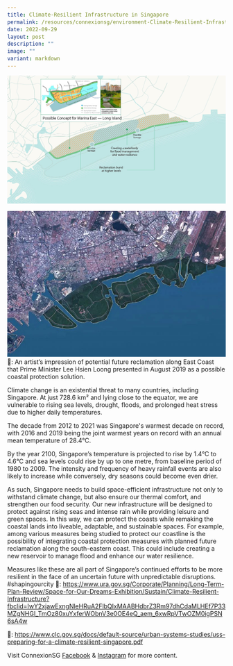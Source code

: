 ```yaml
---
title: Climate-Resilient Infrastructure in Singapore
permalink: /resources/connexionsg/environment-Climate-Resilient-Infrastructure/
date: 2022-09-29
layout: post
description: ""
image: ""
variant: markdown
---
```

![](/images/connexionsg/2022/climate%201.jpg)

![](/images/connexionsg/2022/climate%202.jpg)
📸: An artist’s impression of potential future reclamation along East Coast that Prime Minister Lee Hsien Loong presented in August 2019 as a possible coastal protection solution.

Climate change is an existential threat to many countries, including Singapore. At just 728.6 km² and lying close to the equator, we are vulnerable to rising sea levels, drought, floods, and prolonged heat stress due to higher daily temperatures.

The decade from 2012 to 2021 was Singapore's warmest decade on record, with 2016 and 2019 being the joint warmest years on record with an annual mean temperature of 28.4°C.

By the year 2100, Singapore’s temperature is projected to rise by 1.4°C to 4.6°C and sea levels could rise by up to one metre, from baseline period of 1980 to 2009. The intensity and frequency of heavy rainfall events are also likely to increase while conversely, dry seasons could become even drier.

As such, Singapore needs to build space-efficient infrastructure not only to withstand climate change, but also ensure our thermal comfort, and strengthen our food security. Our new infrastructure will be designed to protect against rising seas and intense rain while providing leisure and green spaces. In this way, we can protect the coasts while remaking the coastal lands into liveable, adaptable, and sustainable spaces.
For example, among various measures being studied to protect our coastline is the possibility of integrating coastal protection measures with planned future reclamation along the south-eastern coast. This could include creating a new reservoir to manage flood and enhance our water resilience.

Measures like these are all part of Singapore’s continued efforts to be more resilient in the face of an uncertain future with unpredictable disruptions. #shapingourcity 
🔗: https://www.ura.gov.sg/Corporate/Planning/Long-Term-Plan-Review/Space-for-Our-Dreams-Exhibition/Sustain/Climate-Resilient-Infrastructure?fbclid=IwY2xjawExngNleHRuA2FlbQIxMAABHdbrZ3Rm97dhCdaMLHEf7P33MZgNHGI_TmOz80xuYxferWObnV3e0OE4eQ_aem_6xwRpVTwOZM0igPSN6sA4w

🔗: https://www.clc.gov.sg/docs/default-source/urban-systems-studies/uss-preparing-for-a-climate-resilient-singapore.pdf

Visit ConnexionSG [Facebook](https://www.facebook.com/ConnexionSG) & [Instagram](https://www.instagram.com/connexionsg/) for more content.